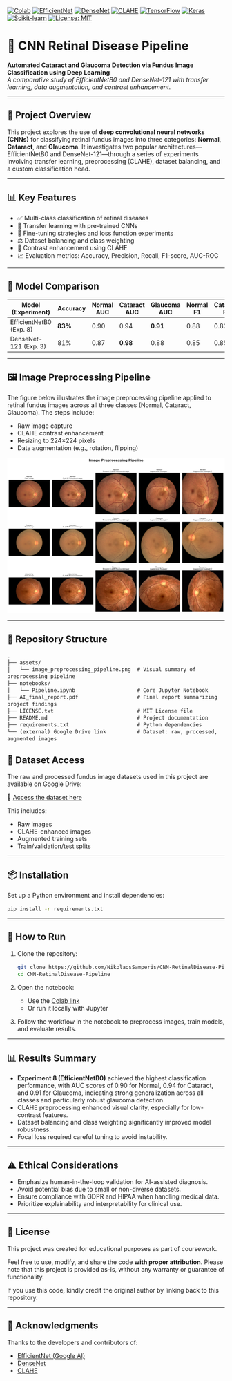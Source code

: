 [![Colab](https://img.shields.io/badge/Notebook-Google%20Colab-orange?logo=googlecolab&logoColor=white)](https://colab.research.google.com/)
[![EfficientNet](https://img.shields.io/badge/EfficientNet-Paper-blue)](https://arxiv.org/abs/1905.11946)
[![DenseNet](https://img.shields.io/badge/DenseNet121-Paper-blue)](https://arxiv.org/abs/1608.06993)
[![CLAHE](https://img.shields.io/badge/CLAHE-Contrast_Enhancement-lightgrey)](https://en.wikipedia.org/wiki/Adaptive_histogram_equalization)
[![TensorFlow](https://img.shields.io/badge/TensorFlow-2.x-orange?logo=tensorflow)](https://www.tensorflow.org/)
[![Keras](https://img.shields.io/badge/Keras-Deep_Learning-red?logo=keras)](https://keras.io/)
[![Scikit-learn](https://img.shields.io/badge/scikit--learn-ML-blue?logo=scikit-learn)](https://scikit-learn.org/)
[![License: MIT](https://img.shields.io/badge/License-MIT-yellow.svg)](https://opensource.org/licenses/MIT)

# 🧠 CNN Retinal Disease Pipeline

**Automated Cataract and Glaucoma Detection via Fundus Image Classification using Deep Learning**  
*A comparative study of EfficientNetB0 and DenseNet-121 with transfer learning, data augmentation, and contrast enhancement.*

---

## 📌 Project Overview

This project explores the use of **deep convolutional neural networks (CNNs)** for classifying retinal fundus images into three categories: **Normal**, **Cataract**, and **Glaucoma**. It investigates two popular architectures—EfficientNetB0 and DenseNet-121—through a series of experiments involving transfer learning, preprocessing (CLAHE), dataset balancing, and a custom classification head.

---

## 📊 Key Features

- ✅ Multi-class classification of retinal diseases
- 🔁 Transfer learning with pre-trained CNNs
- 🧪 Fine-tuning strategies and loss function experiments
- ⚖️ Dataset balancing and class weighting
- 🎨 Contrast enhancement using CLAHE
- 📈 Evaluation metrics: Accuracy, Precision, Recall, F1-score, AUC-ROC

---

## 🧪 Model Comparison

| Model (Experiment)      | Accuracy | Normal AUC | Cataract AUC | Glaucoma AUC | Normal F1 | Cataract F1 | Glaucoma F1 |
|-------------------------|----------|------------|--------------|--------------|-----------|-------------|-------------|
| EfficientNetB0 (Exp. 8) | **83%**  | 0.90       | 0.94         | **0.91**     | 0.88      | 0.82        | **0.71**    |
| DenseNet-121 (Exp. 3)   | 81%      | 0.87       | **0.98**     | 0.88         | 0.85      | 0.85        | 0.67        |

---

## 🖼️ Image Preprocessing Pipeline

The figure below illustrates the image preprocessing pipeline applied to retinal fundus images across all three classes (Normal, Cataract, Glaucoma). The steps include:

- Raw image capture  
- CLAHE contrast enhancement  
- Resizing to 224×224 pixels  
- Data augmentation (e.g., rotation, flipping)

![Image Preprocessing Pipeline](./assets/image_preprocessing_pipeline.png)

---

## 📁 Repository Structure

```
.
├── assets/
│   └── image_preprocessing_pipeline.png  # Visual summary of preprocessing pipeline
├── notebooks/
│   └── Pipeline.ipynb                    # Core Jupyter Notebook
├── AI_final_report.pdf                   # Final report summarizing project findings
├── LICENSE.txt                           # MIT License file
├── README.md                             # Project documentation
├── requirements.txt                      # Python dependencies
└── (external) Google Drive link          # Dataset: raw, processed, augmented images

```

## 📁 Dataset Access

The raw and processed fundus image datasets used in this project are available on Google Drive:

🔗 [Access the dataset here](https://drive.google.com/drive/folders/18HJRbyhWfaJok8r070PRf5G1ZxfyCb4W?usp=sharing)

This includes:
- Raw images
- CLAHE-enhanced images
- Augmented training sets
- Train/validation/test splits

---

## 📦 Installation

Set up a Python environment and install dependencies:

```bash
pip install -r requirements.txt
```

---

## 🚀 How to Run

1. Clone the repository:
   ```bash
   git clone https://github.com/NikolaosSamperis/CNN-RetinalDisease-Pipeline.git
   cd CNN-RetinalDisease-Pipeline
   ```

2. Open the notebook:
   - Use the [Colab link](https://colab.research.google.com/drive/1-rAbH-aQBs9hCh4e7p0crPhQbWJvsZlw)
   - Or run it locally with Jupyter

3. Follow the workflow in the notebook to preprocess images, train models, and evaluate results.

---

## 📊 Results Summary

- **Experiment 8 (EfficientNetB0)** achieved the highest classification performance, with AUC scores of 0.90 for Normal, 0.94 for Cataract, and 0.91 for Glaucoma, indicating strong generalization across all classes and particularly robust glaucoma detection.
- CLAHE preprocessing enhanced visual clarity, especially for low-contrast features.
- Dataset balancing and class weighting significantly improved model robustness.
- Focal loss required careful tuning to avoid instability.

---

## ⚠️ Ethical Considerations

- Emphasize human-in-the-loop validation for AI-assisted diagnosis.
- Avoid potential bias due to small or non-diverse datasets.
- Ensure compliance with GDPR and HIPAA when handling medical data.
- Prioritize explainability and interpretability for clinical use.

---

## 📄 License

This project was created for educational purposes as part of coursework.

Feel free to use, modify, and share the code **with proper attribution**. Please note that this project is provided as-is, without any warranty or guarantee of functionality.

If you use this code, kindly credit the original author by linking back to this repository.

---

## 🙌 Acknowledgments

Thanks to the developers and contributors of:
- [EfficientNet (Google AI)](https://github.com/google/automl)
- [DenseNet](https://arxiv.org/abs/1608.06993)
- [CLAHE](https://doi.org/10.1023/B:JVLC.0000021715.57353.38)





